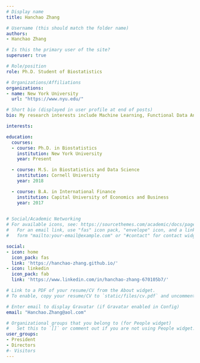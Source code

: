 ```yaml
---
# Display name
title: Hanchao Zhang

# Username (this should match the folder name)
authors:
- Hanchao Zhang

# Is this the primary user of the site?
superuser: true

# Role/position
role: Ph.D. Student of Biostatistics

# Organizations/Affiliations
organizations:
- name: New York University
  url: "https://www.nyu.edu/"

# Short bio (displayed in user profile at end of posts)
bio: My research interests include Machine Learning, Functional Data Analysis, Microbiome, and Behavioral Economics.

interests:

education:
  courses:
  - course: Ph.D. in Biostatistics
    institution: New York University
    year: Present

  - course: M.S. in Biostatistics and Data Science
    institution: Cornell University
    year: 2018

  - course: B.A. in International Finance
    institution: Capital University of Economics and Business
    year: 2017
    

# Social/Academic Networking
# For available icons, see: https://sourcethemes.com/academic/docs/page-builder/#icons
#   For an email link, use "fas" icon pack, "envelope" icon, and a link in the
#   form "mailto:your-email@example.com" or "#contact" for contact widget.

social:
- icon: home
  icon_pack: fas
  link: 'https://hanchao-zhang.github.io/'
- icon: linkedin
  icon_pack: fab
  link: 'https://www.linkedin.com/in/hanchao-zhang-670105b7/'

# Link to a PDF of your resume/CV from the About widget.
# To enable, copy your resume/CV to `static/files/cv.pdf` and uncomment the lines below.

# Enter email to display Gravatar (if Gravatar enabled in Config)
email: "Hanchao.Zhang@aol.com"

# Organizational groups that you belong to (for People widget)
#   Set this to `[]` or comment out if you are not using People widget.
user_groups:
- President
- Directors
#- Visitors
---
```

